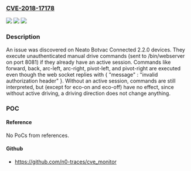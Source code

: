 ### [CVE-2018-17178](https://cve.mitre.org/cgi-bin/cvename.cgi?name=CVE-2018-17178)
![](https://img.shields.io/static/v1?label=Product&message=n%2Fa&color=blue)
![](https://img.shields.io/static/v1?label=Version&message=n%2Fa&color=blue)
![](https://img.shields.io/static/v1?label=Vulnerability&message=n%2Fa&color=brighgreen)

### Description

An issue was discovered on Neato Botvac Connected 2.2.0 devices. They execute unauthenticated manual drive commands (sent to /bin/webserver on port 8081) if they already have an active session. Commands like forward, back, arc-left, arc-right, pivot-left, and pivot-right are executed even though the web socket replies with { "message" : "invalid authorization header" }. Without an active session, commands are still interpreted, but (except for eco-on and eco-off) have no effect, since without active driving, a driving direction does not change anything.

### POC

#### Reference
No PoCs from references.

#### Github
- https://github.com/n0-traces/cve_monitor


